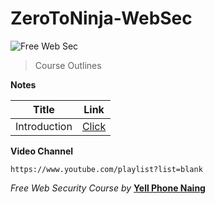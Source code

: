 # ZeroToNinja-WebSec
![Free Web Sec](https://cdn.dribbble.com/users/4599418/screenshots/9521088/ninja_cyber_4x.jpg)


> Course Outlines 

**Notes**

| Title | Link |
|--|--|
| Introduction | [Click]() |

**Video Channel**
```
https://www.youtube.com/playlist?list=blank
```

*Free Web Security Course by* [**Yell Phone Naing**](https://www.facebook.com/yell.phoen.naing)

